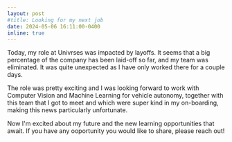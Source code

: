 ```yaml
---
layout: post
#title: Looking for my next job
date: 2024-05-06 16:11:00-0400
inline: true
---
```


Today, my role at Univrses was impacted by layoffs.
It seems that a big percentage of the company has been laid-off so far, and my team was eliminated.
It was quite unexpected as I have only worked there for a couple days.

The role was pretty exciting and I was looking forward to work with Computer Vision and Machine Learning for vehicle autonomy, together with this team that I got to meet and which were super kind in my on-boarding, making this news particularly unfortunate.

Now I'm excited about my future and the new learning opportunities that await. If you have any ooportunity you would like to share, please reach out!